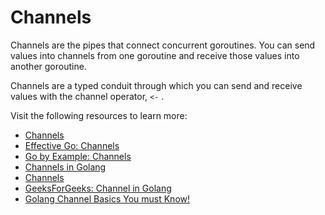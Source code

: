 # Channels

Channels are the pipes that connect concurrent goroutines. You can send values into channels from one goroutine and receive those values into another goroutine.

Channels are a typed conduit through which you can send and receive values with the channel operator, `<-` .

Visit the following resources to learn more:

- [Channels](https://go.dev/tour/concurrency/2)
- [Effective Go: Channels](https://go.dev/doc/effective_go#channels)
- [Go by Example: Channels](https://gobyexample.com/channels)
- [Channels in Golang](https://golangbot.com/channels/)
- [Channels](https://www.youtube.com/watch?v=e4bu9g-bYtg)
- [GeeksForGeeks: Channel in Golang](https://www.geeksforgeeks.org/channel-in-golang/)
- [Golang Channel Basics You must Know!](https://youtu.be/LgCmPHqAuf4)
